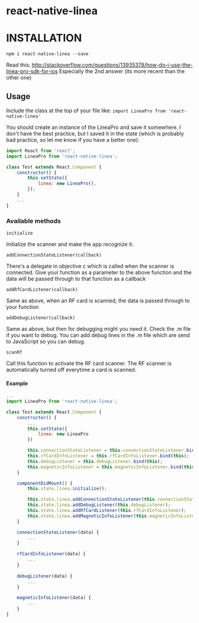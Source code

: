 # react-native-linea

# INSTALLATION
```npm i react-native-linea --save```

Read this:
http://stackoverflow.com/questions/13935378/how-do-i-use-the-linea-pro-sdk-for-ios
Especially the 2nd answer (its more recent than the other one)

## Usage
Include the class at the top of your file like:
```import LineaPro from 'react-native-linea'```

You should create an instance of the LineaPro and save it somewhere. I don't have the best practice, but
I saved it in the state (which is probably bad practice, so let me know if you have a better one):

```javascript
import React from 'react';
import LineaPro from 'react-native-linea';

class Test extends React.Component {
    constructor() {
        this.setState({
            linea: new LineaPro(),
        });
    }
    ...
}
```

### Available methods

```
initialize
```
Initialize the scanner and make the app recognize it.

```
addConnectionStateListener(callback)
```
There's a delegate in objective c which is called when the scanner is connected. Give your function as a parameter to the above function and the data will be passed through to that function as a callback

```
addRfCardListener(callback)
```
Same as above, when an RF card is scanned, the data is passed through to your function

```
addDebugListener(callback)
```
Same as above, but then for debugging might you need it. Check the .m file if you want to debug.
You can add debug lines in the .m file which are send to JavaScript so you can debug.

```
scanRf
```
Call this function to activate the RF card scanner. The RF scanner is automatically turned off everytime a card is scanned.

#### Example
```javascript
...
import LineaPro from 'react-native-linea';

class Test extends React.Component {
    constructor() {
        ...
        this.setState({
            linea: new LineaPro
        })

        this.connectionStateListener = this.connectionStateListener.bind(this);
        this.rfCardInfoListener = this.rfCardInfoListener.bind(this);
        this.debugListener = this.debugListener.bind(this);
        this.magneticInfoListener = this.magneticInfoListener.bind(this);
    }

    componentDidMount() {
        this.state.linea.initialize();

        this.state.linea.addConnectionStateListener(this.connectionStateListener);
        this.state.linea.addDebugListener(this.debugListener);
        this.state.linea.addRfCardListener(this.rfCardInfoListener);
        this.state.linea.addMagneticInfoListener(this.magneticInfoListener);
    }

    connectionStateListener(data) {
        ...
    }

    rfCardInfoListener(data) {
        ...     
    }
    
    debugListener(data) {
        ...
    }

    magneticInfoListener(data) {
        ...
    }
}
```
